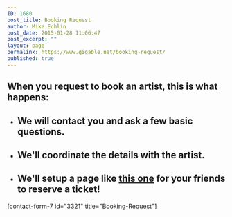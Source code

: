 ```yaml
---
ID: 1680
post_title: Booking Request
author: Mike Echlin
post_date: 2015-01-28 11:06:47
post_excerpt: ""
layout: page
permalink: https://www.gigable.net/booking-request/
published: true
---
```



<h2>When you request to book an artist, this is what happens:</h2>
<ul>
	<li>
<h2>We will contact you and ask a few basic questions.</h2>
</li>
	<li>
<h2>We'll coordinate the details with the artist.</h2>
</li>
	<li>
<h2>We'll setup a page like <a href="http://www.gigable.net/campaigns/alex-dezen-house-concert-houston-tx/">this one</a> for your friends to reserve a ticket!</h2>
</li>
</ul>
[contact-form-7 id="3321" title="Booking-Request"]